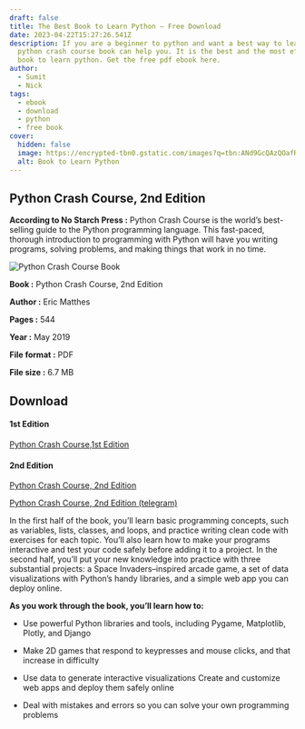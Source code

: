 ```yaml
---
draft: false
title: The Best Book to Learn Python — Free Download
date: 2023-04-22T15:27:26.541Z
description: If you are a beginner to python and want a best way to learn it —
  python crash course book can help you. It is the best and the most efficient
  book to learn python. Get the free pdf ebook here.
author:
  - Sumit
  - Nick
tags:
  - ebook
  - download
  - python
  - free book
cover:
  hidden: false
  image: https://encrypted-tbn0.gstatic.com/images?q=tbn:ANd9GcQAzQOafR7sQwpoySfdC4nQNg1pz0gvqgYe_A&usqp=CAU
  alt: Book to Learn Python
---
```

## Python Crash Course, 2nd Edition

**According to No Starch Press :**
Python Crash Course is the world’s best-selling guide to the Python programming language. This fast-paced, thorough introduction to programming with Python will have you writing programs, solving problems, and making things that work in no time.

![Python Crash Course Book](https://encrypted-tbn0.gstatic.com/images?q=tbn:ANd9GcTFzaiTDGEPSh0FWZekc_ptqCgGT_UuccIfFA&usqp=CAU)

**Book :** Python Crash Course, 2nd Edition

**Author :** Eric Matthes

**Pages :** 544

**Year :** May 2019

**File format :** PDF

**File size :** 6.7 MB

## Download

#### 1st Edition

[Python Crash Course,1st Edition](https://github.com/sumit-buddy/books/raw/main/python_crash_course_1st_edition.pdf)

#### 2nd Edition

[Python Crash Course, 2nd Edition](https://github.com/sumit-buddy/books/raw/main/python_crash_course_2nd_edition.pdf)

[Python Crash Course, 2nd Edition (telegram)](https://t.me/ComputerBuddy/70)

In the first half of the book, you’ll learn basic programming concepts, such as variables, lists, classes, and loops, and practice writing clean code with exercises for each topic. You’ll also learn how to make your programs interactive and test your code safely before adding it to a project. In the second half, you’ll put your new knowledge into practice with three substantial projects: a Space Invaders–inspired arcade game, a set of data visualizations with Python’s handy libraries, and a simple web app you can deploy online.

**As you work through the book, you’ll learn how to:**

- Use powerful Python libraries and tools, including Pygame, Matplotlib, Plotly, and Django

- Make 2D games that respond to keypresses and mouse clicks, and that increase in difficulty

- Use data to generate interactive visualizations
  Create and customize web apps and deploy them safely online

- Deal with mistakes and errors so you can solve your own programming problems

<br>